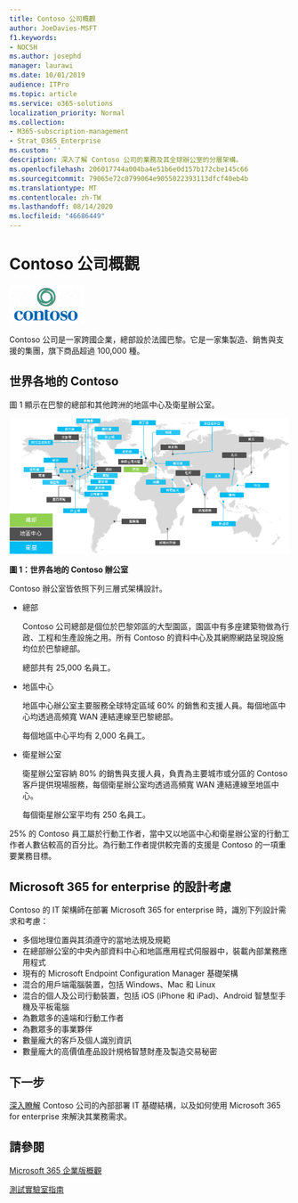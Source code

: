 ```yaml
---
title: Contoso 公司概觀
author: JoeDavies-MSFT
f1.keywords:
- NOCSH
ms.author: josephd
manager: laurawi
ms.date: 10/01/2019
audience: ITPro
ms.topic: article
ms.service: o365-solutions
localization_priority: Normal
ms.collection:
- M365-subscription-management
- Strat_O365_Enterprise
ms.custom: ''
description: 深入了解 Contoso 公司的業務及其全球辦公室的分層架構。
ms.openlocfilehash: 206017744a004ba4e51b6e0d157b172cbe145c66
ms.sourcegitcommit: 79065e72c0799064e9055022393113dfcf40eb4b
ms.translationtype: MT
ms.contentlocale: zh-TW
ms.lasthandoff: 08/14/2020
ms.locfileid: "46686449"
---
```

# <a name="overview-of-the-contoso-corporation"></a>Contoso 公司概觀

![Contoso 公司](../media/contoso-overview/contoso-icon.png)

Contoso 公司是一家跨國企業，總部設於法國巴黎。它是一家集製造、銷售與支援的集團，旗下商品超過 100,000 種。

## <a name="contoso-around-the-world"></a>世界各地的 Contoso

圖 1 顯示在巴黎的總部和其他跨洲的地區中心及衛星辦公室。

![世界各地的 Contoso 辦公室](../media/contoso-overview/contoso-overview-fig1.png)

**圖 1：世界各地的 Contoso 辦公室**
 
Contoso 辦公室皆依照下列三層式架構設計。

- 總部

  Contoso 公司總部是個位於巴黎郊區的大型園區，園區中有多座建築物做為行政、工程和生產設施之用。所有 Contoso 的資料中心及其網際網路呈現設施均位於巴黎總部。

  總部共有 25,000 名員工。

- 地區中心

  地區中心辦公室主要服務全球特定區域 60% 的銷售和支援人員。每個地區中心均透過高頻寬 WAN 連結連線至巴黎總部。

  每個地區中心平均有 2,000 名員工。

- 衛星辦公室

  衛星辦公室容納 80% 的銷售與支援人員，負責為主要城市或分區的 Contoso 客戶提供現場服務，每個衛星辦公室均透過高頻寬 WAN 連結連線至地區中心。

  每個衛星辦公室平均有 250 名員工。

25% 的 Contoso 員工屬於行動工作者，當中又以地區中心和衛星辦公室的行動工作者人數佔較高的百分比。為行動工作者提供較完善的支援是 Contoso 的一項重要業務目標。 

## <a name="design-considerations-for-microsoft-365-for-enterprise"></a>Microsoft 365 for enterprise 的設計考慮

Contoso 的 IT 架構師在部署 Microsoft 365 for enterprise 時，識別下列設計需求和考慮： 

- 多個地理位置與其須遵守的當地法規及規範
- 在總部辦公室的中央內部資料中心和地區應用程式伺服器中，裝載內部業務應用程式
- 現有的 Microsoft Endpoint Configuration Manager 基礎架構
- 混合的用戶端電腦裝置，包括 Windows、Mac 和 Linux
- 混合的個人及公司行動裝置，包括 iOS (iPhone 和 iPad)、Android 智慧型手機及平板電腦
- 為數眾多的遠端和行動工作者
- 為數眾多的事業夥伴
- 數量龐大的客戶及個人識別資訊
- 數量龐大的高價值產品設計規格智慧財產及製造交易秘密

## <a name="next-step"></a>下一步

[深入瞭解](contoso-infra-needs.md) Contoso 公司的內部部署 IT 基礎結構，以及如何使用 Microsoft 365 for enterprise 來解決其業務需求。

## <a name="see-also"></a>請參閱

[Microsoft 365 企業版概觀](microsoft-365-overview.md)

[測試實驗室指南](m365-enterprise-test-lab-guides.md)



